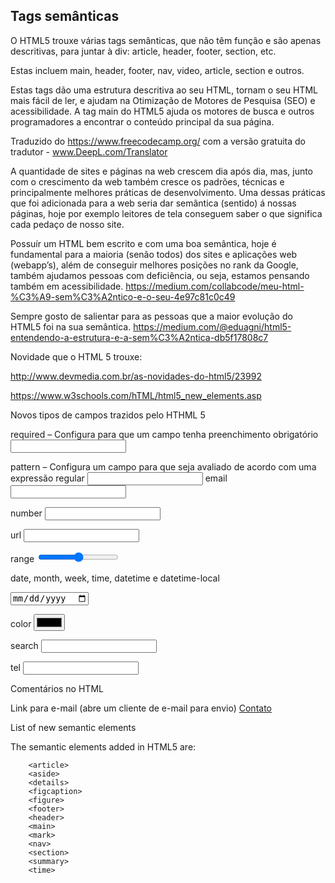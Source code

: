 ## Tags semânticas 
O HTML5 trouxe várias tags semânticas, que não têm função e são apenas descritivas, para juntar à div: article, header, footer, section, etc. 

Estas incluem main, header, footer, nav, video, article, section e outros.

Estas tags dão uma estrutura descritiva ao seu HTML, tornam o seu HTML mais fácil de ler, e ajudam na Otimização de Motores de Pesquisa (SEO) e acessibilidade. A tag main do HTML5 ajuda os motores de busca e outros programadores a encontrar o conteúdo principal da sua página.

Traduzido do https://www.freecodecamp.org/ com a versão gratuita do tradutor - www.DeepL.com/Translator

A quantidade de sites e páginas na web crescem dia após dia, mas, junto com o crescimento da web também cresce os padrões, técnicas e principalmente melhores práticas de desenvolvimento. Uma dessas práticas que foi adicionada para a web seria dar semântica (sentido) á nossas páginas, hoje por exemplo leitores de tela conseguem saber o que significa cada pedaço de nosso site.

Possuír um HTML bem escrito e com uma boa semântica, hoje é fundamental para a maioria (senão todos) dos sites e aplicações web (webapp’s), além de conseguir melhores posições no rank da Google, também ajudamos pessoas com deficiência, ou seja, estamos pensando também em acessibilidade.
https://medium.com/collabcode/meu-html-%C3%A9-sem%C3%A2ntico-e-o-seu-4e97c81c0c49 

Sempre gosto de salientar para as pessoas que a maior evolução do HTML5 foi na sua semântica.
https://medium.com/@eduagni/html5-entendendo-a-estrutura-e-a-sem%C3%A2ntica-db5f17808c7

Novidade que o HTML 5 trouxe:

http://www.devmedia.com.br/as-novidades-do-html5/23992 

https://www.w3schools.com/hTML/html5_new_elements.asp 

Novos tipos de campos trazidos pelo HTHML 5

required – Configura para que um campo tenha preenchimento obrigatório
<input type="text" name="nome" required>

pattern – Configura um campo para que seja avaliado de acordo com uma expressão regular
<input type="text" pattern="^@\w{2,}" name="usuario_twitter">
email
<input type="email" name="email">

number
<input type="number" max="100" step="5">

url
<input type="url" name="endereco">

range
<input type="range" name="volume">

date, month, week, time, datetime e datetime-local

<input type="date" name="validade">

color
<input type="color" name="cor_olhos">

search
<input type="search" results="10">

tel
<input type="tel" name="telefone">

Comentários no HTML

<!-- Comentários para uma ou mais linhas, que termina com -->

Link para e-mail (abre um cliente de e-mail para envio)
<a href="mailto:ribafs@gmail.com?Subject='E-mail de teste'">Contato</a>	

List of new semantic elements

The semantic elements added in HTML5 are:
```
    <article>
    <aside>
    <details>
    <figcaption>
    <figure>
    <footer>
    <header>
    <main>
    <mark>
    <nav>
    <section>
    <summary>
    <time>
```

